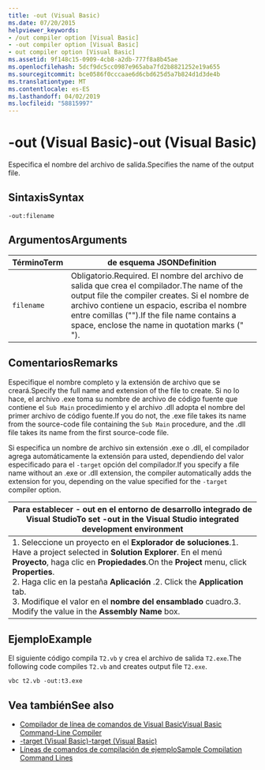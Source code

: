 ```yaml
---
title: -out (Visual Basic)
ms.date: 07/20/2015
helpviewer_keywords:
- /out compiler option [Visual Basic]
- -out compiler option [Visual Basic]
- out compiler option [Visual Basic]
ms.assetid: 9f148c15-0909-4cb8-a2db-777f8a8b45ae
ms.openlocfilehash: 5dcf9dc5cc0987e965aba7fd2b8821252e19a655
ms.sourcegitcommit: bce0586f0cccaae6d6cbd625d5a7b824d1d3de4b
ms.translationtype: MT
ms.contentlocale: es-ES
ms.lasthandoff: 04/02/2019
ms.locfileid: "58815997"
---
```

# <a name="-out-visual-basic"></a><span data-ttu-id="99f63-102">-out (Visual Basic)</span><span class="sxs-lookup"><span data-stu-id="99f63-102">-out (Visual Basic)</span></span>
<span data-ttu-id="99f63-103">Especifica el nombre del archivo de salida.</span><span class="sxs-lookup"><span data-stu-id="99f63-103">Specifies the name of the output file.</span></span>  
  
## <a name="syntax"></a><span data-ttu-id="99f63-104">Sintaxis</span><span class="sxs-lookup"><span data-stu-id="99f63-104">Syntax</span></span>  
  
```  
-out:filename  
```  
  
## <a name="arguments"></a><span data-ttu-id="99f63-105">Argumentos</span><span class="sxs-lookup"><span data-stu-id="99f63-105">Arguments</span></span>  
  
|<span data-ttu-id="99f63-106">Término</span><span class="sxs-lookup"><span data-stu-id="99f63-106">Term</span></span>|<span data-ttu-id="99f63-107">de esquema JSON</span><span class="sxs-lookup"><span data-stu-id="99f63-107">Definition</span></span>|  
|---|---|  
|`filename`|<span data-ttu-id="99f63-108">Obligatorio.</span><span class="sxs-lookup"><span data-stu-id="99f63-108">Required.</span></span> <span data-ttu-id="99f63-109">El nombre del archivo de salida que crea el compilador.</span><span class="sxs-lookup"><span data-stu-id="99f63-109">The name of the output file the compiler creates.</span></span> <span data-ttu-id="99f63-110">Si el nombre de archivo contiene un espacio, escriba el nombre entre comillas ("").</span><span class="sxs-lookup"><span data-stu-id="99f63-110">If the file name contains a space, enclose the name in quotation marks (" ").</span></span>|  
  
## <a name="remarks"></a><span data-ttu-id="99f63-111">Comentarios</span><span class="sxs-lookup"><span data-stu-id="99f63-111">Remarks</span></span>  
 <span data-ttu-id="99f63-112">Especifique el nombre completo y la extensión de archivo que se creará.</span><span class="sxs-lookup"><span data-stu-id="99f63-112">Specify the full name and extension of the file to create.</span></span> <span data-ttu-id="99f63-113">Si no lo hace, el archivo .exe toma su nombre de archivo de código fuente que contiene el `Sub Main` procedimiento y el archivo .dll adopta el nombre del primer archivo de código fuente.</span><span class="sxs-lookup"><span data-stu-id="99f63-113">If you do not, the .exe file takes its name from the source-code file containing the `Sub Main` procedure, and the .dll file takes its name from the first source-code file.</span></span>  
  
 <span data-ttu-id="99f63-114">Si especifica un nombre de archivo sin extensión .exe o .dll, el compilador agrega automáticamente la extensión para usted, dependiendo del valor especificado para el `-target` opción del compilador.</span><span class="sxs-lookup"><span data-stu-id="99f63-114">If you specify a file name without an .exe or .dll extension, the compiler automatically adds the extension for you, depending on the value specified for the `-target` compiler option.</span></span>  
  
|<span data-ttu-id="99f63-115">Para establecer - out en el entorno de desarrollo integrado de Visual Studio</span><span class="sxs-lookup"><span data-stu-id="99f63-115">To set -out in the Visual Studio integrated development environment</span></span>|  
|---|  
|<span data-ttu-id="99f63-116">1.  Seleccione un proyecto en el **Explorador de soluciones**.</span><span class="sxs-lookup"><span data-stu-id="99f63-116">1.  Have a project selected in **Solution Explorer**.</span></span> <span data-ttu-id="99f63-117">En el menú **Proyecto**, haga clic en **Propiedades**.</span><span class="sxs-lookup"><span data-stu-id="99f63-117">On the **Project** menu, click **Properties**.</span></span> <br /><span data-ttu-id="99f63-118">2.  Haga clic en la pestaña **Aplicación** .</span><span class="sxs-lookup"><span data-stu-id="99f63-118">2.  Click the **Application** tab.</span></span><br /><span data-ttu-id="99f63-119">3.  Modifique el valor en el **nombre del ensamblado** cuadro.</span><span class="sxs-lookup"><span data-stu-id="99f63-119">3.  Modify the value in the **Assembly Name** box.</span></span>|  
  
## <a name="example"></a><span data-ttu-id="99f63-120">Ejemplo</span><span class="sxs-lookup"><span data-stu-id="99f63-120">Example</span></span>  
 <span data-ttu-id="99f63-121">El siguiente código compila `T2.vb` y crea el archivo de salida `T2.exe`.</span><span class="sxs-lookup"><span data-stu-id="99f63-121">The following code compiles `T2.vb` and creates output file `T2.exe`.</span></span>  
  
```console
vbc t2.vb -out:t3.exe  
```  
  
## <a name="see-also"></a><span data-ttu-id="99f63-122">Vea también</span><span class="sxs-lookup"><span data-stu-id="99f63-122">See also</span></span>

- [<span data-ttu-id="99f63-123">Compilador de línea de comandos de Visual Basic</span><span class="sxs-lookup"><span data-stu-id="99f63-123">Visual Basic Command-Line Compiler</span></span>](../../../visual-basic/reference/command-line-compiler/index.md)
- [<span data-ttu-id="99f63-124">-target (Visual Basic)</span><span class="sxs-lookup"><span data-stu-id="99f63-124">-target (Visual Basic)</span></span>](../../../visual-basic/reference/command-line-compiler/target.md)
- [<span data-ttu-id="99f63-125">Líneas de comandos de compilación de ejemplo</span><span class="sxs-lookup"><span data-stu-id="99f63-125">Sample Compilation Command Lines</span></span>](../../../visual-basic/reference/command-line-compiler/sample-compilation-command-lines.md)
